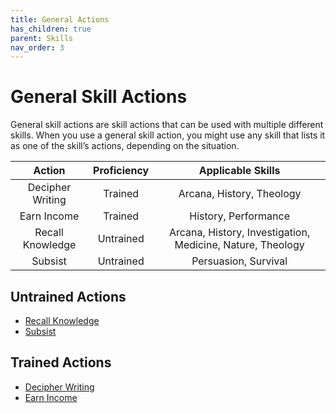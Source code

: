 ```yaml
---
title: General Actions
has_children: true
parent: Skills
nav_order: 3
---
```


# General Skill Actions
General skill actions are skill actions that can be used with multiple different skills. When you use a general skill action, you might use any skill that lists it as one of the skill’s actions, depending on the situation.

| Action | Proficiency | Applicable Skills |
|:------:|:-----------:|:-----------------:|
| Decipher Writing | Trained | Arcana, History, Theology |
| Earn Income | Trained | History, Performance |
| Recall Knowledge | Untrained | Arcana, History, Investigation, Medicine, Nature, Theology |
| Subsist | Untrained | Persuasion, Survival |

## Untrained Actions
* [Recall Knowledge](https://stormchaserroleplaying.com/stormchaserRPG/Skills/General/RecallKnowledge)
* [Subsist](https://stormchaserroleplaying.com/stormchaserRPG/Skills/General/Subsist)

## Trained Actions
* [Decipher Writing](https://stormchaserroleplaying.com/stormchaserRPG/Skills/General/DecipherWriting)
* [Earn Income](https://stormchaserroleplaying.com/stormchaserRPG/Skills/General/EarnIncome)
